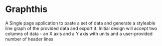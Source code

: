 # Graphthis

A Single page application to paste a set of data and generate a styleable line graph of the provided data and export it. Initial design will accept two columns of data - an X axis and a Y axis with units and a user-provided number of header lines
